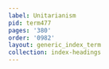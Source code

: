 ```yaml
---
label: Unitarianism
pid: term477
pages: '380'
order: '0982'
layout: generic_index_term
collection: index-headings
---
```

